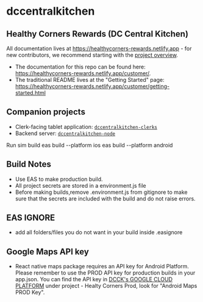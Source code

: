 # dccentralkitchen

## Healthy Corners Rewards (DC Central Kitchen)

All documentation lives at <https://healthycorners-rewards.netlify.app> - for new contributors, we recommend starting with the [project overview](https://healthycorners-rewards.netlify.app/shared/overview.html).

- The documentation for this repo can be found here: <https://healthycorners-rewards.netlify.app/customer/>.
- The traditional README lives at the "Getting Started" page: <https://healthycorners-rewards.netlify.app/customer/getting-started.html>

## Companion projects

- Clerk-facing tablet application: [`dccentralkitchen-clerks`](https://github.com/calblueprint/dccentralkitchen-clerks)
- Backend server: [`dccentralkitchen-node`](https://github.com/calblueprint/dccentralkitchen-node)

Run sim build
eas build --platform ios
eas build --platform android

## Build Notes

- Use EAS to make production build.
- All project secrets are stored in a environment.js file
- Before making builds,remove .environment.js from gitignore to make sure that the secrets are included with the build and do not raise errors.

## EAS IGNORE

- add all folders/files you do not want in your build inside .easignore

## Google Maps API key
- React native maps package requires an API key for Android Platform. Please remember to use the PROD API key for production builds in your app.json. You can find the API key in [DCCK's GOOGLE CLOUD PLATFORM](https://console.cloud.google.com/apis/credentials?project=quickstart-1587887313757) under project - Healty Corners Prod, look for "Android Maps PROD Key".
